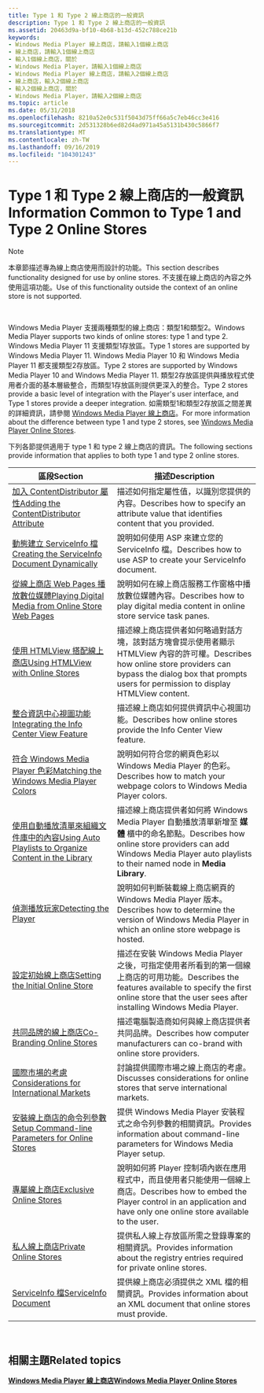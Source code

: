 ```yaml
---
title: Type 1 和 Type 2 線上商店的一般資訊
description: Type 1 和 Type 2 線上商店的一般資訊
ms.assetid: 20463d9a-bf10-4b68-b13d-452c788ce21b
keywords:
- Windows Media Player 線上商店，請輸入1個線上商店
- 線上商店，請輸入1個線上商店
- 輸入1個線上商店，關於
- Windows Media Player，請輸入1個線上商店
- Windows Media Player 線上商店，請輸入2個線上商店
- 線上商店，輸入2個線上商店
- 輸入2個線上商店，關於
- Windows Media Player，請輸入2個線上商店
ms.topic: article
ms.date: 05/31/2018
ms.openlocfilehash: 8210a52e0c531f5043d75ff66a5c7eb46cc3e416
ms.sourcegitcommit: 2d531328b6ed82d4ad971a45a5131b430c5866f7
ms.translationtype: MT
ms.contentlocale: zh-TW
ms.lasthandoff: 09/16/2019
ms.locfileid: "104301243"
---
```

# <a name="information-common-to-type-1-and-type-2-online-stores"></a><span data-ttu-id="75f2b-111">Type 1 和 Type 2 線上商店的一般資訊</span><span class="sxs-lookup"><span data-stu-id="75f2b-111">Information Common to Type 1 and Type 2 Online Stores</span></span>

> [!Note]  
> <span data-ttu-id="75f2b-112">本章節描述專為線上商店使用而設計的功能。</span><span class="sxs-lookup"><span data-stu-id="75f2b-112">This section describes functionality designed for use by online stores.</span></span> <span data-ttu-id="75f2b-113">不支援在線上商店的內容之外使用這項功能。</span><span class="sxs-lookup"><span data-stu-id="75f2b-113">Use of this functionality outside the context of an online store is not supported.</span></span>

 

<span data-ttu-id="75f2b-114">Windows Media Player 支援兩種類型的線上商店：類型1和類型2。</span><span class="sxs-lookup"><span data-stu-id="75f2b-114">Windows Media Player supports two kinds of online stores: type 1 and type 2.</span></span> <span data-ttu-id="75f2b-115">Windows Media Player 11 支援類型1存放區。</span><span class="sxs-lookup"><span data-stu-id="75f2b-115">Type 1 stores are supported by Windows Media Player 11.</span></span> <span data-ttu-id="75f2b-116">Windows Media Player 10 和 Windows Media Player 11 都支援類型2存放區。</span><span class="sxs-lookup"><span data-stu-id="75f2b-116">Type 2 stores are supported by Windows Media Player 10 and Windows Media Player 11.</span></span> <span data-ttu-id="75f2b-117">類型2存放區提供與播放程式使用者介面的基本層級整合，而類型1存放區則提供更深入的整合。</span><span class="sxs-lookup"><span data-stu-id="75f2b-117">Type 2 stores provide a basic level of integration with the Player's user interface, and Type 1 stores provide a deeper integration.</span></span> <span data-ttu-id="75f2b-118">如需類型1和類型2存放區之間差異的詳細資訊，請參閱 [Windows Media Player 線上商店](windows-media-player-online-stores.md)。</span><span class="sxs-lookup"><span data-stu-id="75f2b-118">For more information about the difference between type 1 and type 2 stores, see [Windows Media Player Online Stores](windows-media-player-online-stores.md).</span></span>

<span data-ttu-id="75f2b-119">下列各節提供適用于 type 1 和 type 2 線上商店的資訊。</span><span class="sxs-lookup"><span data-stu-id="75f2b-119">The following sections provide information that applies to both type 1 and type 2 online stores.</span></span>



| <span data-ttu-id="75f2b-120">區段</span><span class="sxs-lookup"><span data-stu-id="75f2b-120">Section</span></span>                                                                                                                | <span data-ttu-id="75f2b-121">描述</span><span class="sxs-lookup"><span data-stu-id="75f2b-121">Description</span></span>                                                                                                                   |
|------------------------------------------------------------------------------------------------------------------------|-------------------------------------------------------------------------------------------------------------------------------|
| [<span data-ttu-id="75f2b-122">加入 ContentDistributor 屬性</span><span class="sxs-lookup"><span data-stu-id="75f2b-122">Adding the ContentDistributor Attribute</span></span>](adding-the-contentdistributor-attribute.md)                                 | <span data-ttu-id="75f2b-123">描述如何指定屬性值，以識別您提供的內容。</span><span class="sxs-lookup"><span data-stu-id="75f2b-123">Describes how to specify an attribute value that identifies content that you provided.</span></span>                                        |
| [<span data-ttu-id="75f2b-124">動態建立 ServiceInfo 檔</span><span class="sxs-lookup"><span data-stu-id="75f2b-124">Creating the ServiceInfo Document Dynamically</span></span>](creating-the-serviceinfo-document-dynamically.md)                     | <span data-ttu-id="75f2b-125">說明如何使用 ASP 來建立您的 ServiceInfo 檔。</span><span class="sxs-lookup"><span data-stu-id="75f2b-125">Describes how to use ASP to create your ServiceInfo document.</span></span>                                                                 |
| [<span data-ttu-id="75f2b-126">從線上商店 Web Pages 播放數位媒體</span><span class="sxs-lookup"><span data-stu-id="75f2b-126">Playing Digital Media from Online Store Web Pages</span></span>](playing-digital-media-from-online-store-web-pages.md)             | <span data-ttu-id="75f2b-127">說明如何在線上商店服務工作窗格中播放數位媒體內容。</span><span class="sxs-lookup"><span data-stu-id="75f2b-127">Describes how to play digital media content in online store service task panes.</span></span>                                               |
| [<span data-ttu-id="75f2b-128">使用 HTMLView 搭配線上商店</span><span class="sxs-lookup"><span data-stu-id="75f2b-128">Using HTMLView with Online Stores</span></span>](using-htmlview-with-online-stores.md)                                             | <span data-ttu-id="75f2b-129">描述線上商店提供者如何略過對話方塊，該對話方塊會提示使用者顯示 HTMLView 內容的許可權。</span><span class="sxs-lookup"><span data-stu-id="75f2b-129">Describes how online store providers can bypass the dialog box that prompts users for permission to display HTMLView content.</span></span> |
| [<span data-ttu-id="75f2b-130">整合資訊中心視圖功能</span><span class="sxs-lookup"><span data-stu-id="75f2b-130">Integrating the Info Center View Feature</span></span>](integrating-the-info-center-view-feature.md)                               | <span data-ttu-id="75f2b-131">描述線上商店如何提供資訊中心視圖功能。</span><span class="sxs-lookup"><span data-stu-id="75f2b-131">Describes how online stores provide the Info Center View feature.</span></span>                                                             |
| [<span data-ttu-id="75f2b-132">符合 Windows Media Player 色彩</span><span class="sxs-lookup"><span data-stu-id="75f2b-132">Matching the Windows Media Player Colors</span></span>](matching-the-windows-media-player-colors.md)                               | <span data-ttu-id="75f2b-133">說明如何符合您的網頁色彩以 Windows Media Player 的色彩。</span><span class="sxs-lookup"><span data-stu-id="75f2b-133">Describes how to match your webpage colors to Windows Media Player colors.</span></span>                                                    |
| [<span data-ttu-id="75f2b-134">使用自動播放清單來組織文件庫中的內容</span><span class="sxs-lookup"><span data-stu-id="75f2b-134">Using Auto Playlists to Organize Content in the Library</span></span>](using-auto-playlists-to-organize-content-in-the-library.md) | <span data-ttu-id="75f2b-135">描述線上商店提供者如何將 Windows Media Player 自動播放清單新增至 **媒體** 櫃中的命名節點。</span><span class="sxs-lookup"><span data-stu-id="75f2b-135">Describes how online store providers can add Windows Media Player auto playlists to their named node in **Media Library**.</span></span>    |
| [<span data-ttu-id="75f2b-136">偵測播放玩家</span><span class="sxs-lookup"><span data-stu-id="75f2b-136">Detecting the Player</span></span>](detecting-the-player.md)                                                                       | <span data-ttu-id="75f2b-137">說明如何判斷裝載線上商店網頁的 Windows Media Player 版本。</span><span class="sxs-lookup"><span data-stu-id="75f2b-137">Describes how to determine the version of Windows Media Player in which an online store webpage is hosted.</span></span>                    |
| [<span data-ttu-id="75f2b-138">設定初始線上商店</span><span class="sxs-lookup"><span data-stu-id="75f2b-138">Setting the Initial Online Store</span></span>](setting-the-initial-online-store.md)                                               | <span data-ttu-id="75f2b-139">描述在安裝 Windows Media Player 之後，可指定使用者所看到的第一個線上商店的可用功能。</span><span class="sxs-lookup"><span data-stu-id="75f2b-139">Describes the features available to specify the first online store that the user sees after installing Windows Media Player.</span></span>  |
| [<span data-ttu-id="75f2b-140">共同品牌的線上商店</span><span class="sxs-lookup"><span data-stu-id="75f2b-140">Co-Branding Online Stores</span></span>](co-branding-online-stores.md)                                                             | <span data-ttu-id="75f2b-141">描述電腦製造商如何與線上商店提供者共同品牌。</span><span class="sxs-lookup"><span data-stu-id="75f2b-141">Describes how computer manufacturers can co-brand with online store providers.</span></span>                                                |
| [<span data-ttu-id="75f2b-142">國際市場的考慮</span><span class="sxs-lookup"><span data-stu-id="75f2b-142">Considerations for International Markets</span></span>](considerations-for-international-markets.md)                               | <span data-ttu-id="75f2b-143">討論提供國際市場之線上商店的考慮。</span><span class="sxs-lookup"><span data-stu-id="75f2b-143">Discusses considerations for online stores that serve international markets.</span></span>                                                  |
| [<span data-ttu-id="75f2b-144">安裝線上商店的命令列參數</span><span class="sxs-lookup"><span data-stu-id="75f2b-144">Setup Command-line Parameters for Online Stores</span></span>](setup-command-line-parameters-for-online-stores.md)                 | <span data-ttu-id="75f2b-145">提供 Windows Media Player 安裝程式之命令列參數的相關資訊。</span><span class="sxs-lookup"><span data-stu-id="75f2b-145">Provides information about command-line parameters for Windows Media Player setup.</span></span>                                            |
| [<span data-ttu-id="75f2b-146">專屬線上商店</span><span class="sxs-lookup"><span data-stu-id="75f2b-146">Exclusive Online Stores</span></span>](exclusive-online-stores.md)                                                                 | <span data-ttu-id="75f2b-147">說明如何將 Player 控制項內嵌在應用程式中，而且使用者只能使用一個線上商店。</span><span class="sxs-lookup"><span data-stu-id="75f2b-147">Describes how to embed the Player control in an application and have only one online store available to the user.</span></span>             |
| [<span data-ttu-id="75f2b-148">私人線上商店</span><span class="sxs-lookup"><span data-stu-id="75f2b-148">Private Online Stores</span></span>](private-online-stores.md)                                                                     | <span data-ttu-id="75f2b-149">提供私人線上存放區所需之登錄專案的相關資訊。</span><span class="sxs-lookup"><span data-stu-id="75f2b-149">Provides information about the registry entries required for private online stores.</span></span>                                           |
| [<span data-ttu-id="75f2b-150">ServiceInfo 檔</span><span class="sxs-lookup"><span data-stu-id="75f2b-150">ServiceInfo Document</span></span>](serviceinfo-document.md)                                                                       | <span data-ttu-id="75f2b-151">提供線上商店必須提供之 XML 檔的相關資訊。</span><span class="sxs-lookup"><span data-stu-id="75f2b-151">Provides information about an XML document that online stores must provide.</span></span>                                                   |



 

## <a name="related-topics"></a><span data-ttu-id="75f2b-152">相關主題</span><span class="sxs-lookup"><span data-stu-id="75f2b-152">Related topics</span></span>

<dl> <dt>

[<span data-ttu-id="75f2b-153">**Windows Media Player 線上商店**</span><span class="sxs-lookup"><span data-stu-id="75f2b-153">**Windows Media Player Online Stores**</span></span>](windows-media-player-online-stores.md)
</dt> </dl>

 

 




